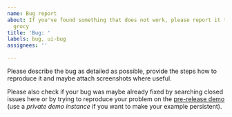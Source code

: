 ```yaml
---
name: Bug report
about: If you've found something that does not work, please report it to help improve
  grocy
title: 'Bug: '
labels: bug, ui-bug
assignees: ''

---
```


Please describe the bug as detailed as possible, provide the steps how to reproduce it and maybe attach screenshots where useful.

Please also check if your bug was maybe already fixed by searching closed issues here or by trying to reproduce your problem on the [pre-release demo](https://demo-prerelease.grocy.info/) (use a *private demo instance* if you want to make your example persistent).
